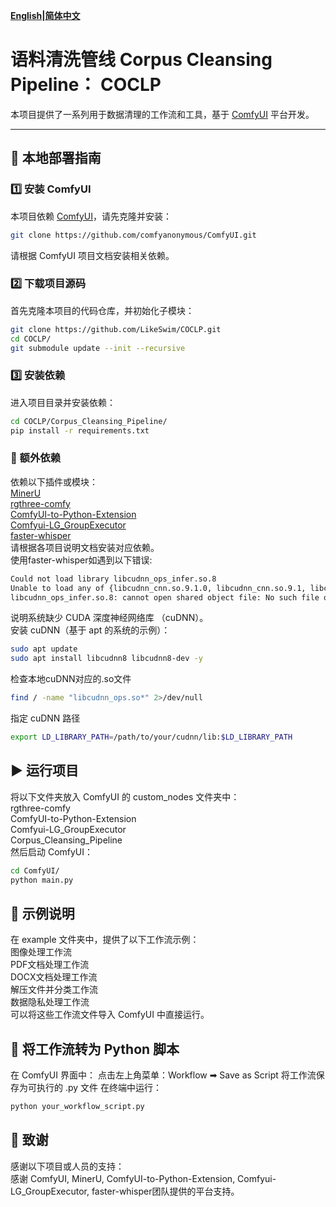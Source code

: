 **[English](README.md)|[简体中文](README_zh.md)**

# 语料清洗管线 Corpus Cleansing Pipeline： COCLP

本项目提供了一系列用于数据清理的工作流和工具，基于 [ComfyUI](https://github.com/comfyanonymous/ComfyUI) 平台开发。

---

## 🧪 本地部署指南

### 1️⃣ 安装 ComfyUI

本项目依赖 [ComfyUI](https://github.com/comfyanonymous/ComfyUI)，请先克隆并安装：
```bash
git clone https://github.com/comfyanonymous/ComfyUI.git
```
请根据 ComfyUI 项目文档安装相关依赖。

### 2️⃣ 下载项目源码
首先克隆本项目的代码仓库，并初始化子模块：
```bash
git clone https://github.com/LikeSwim/COCLP.git
cd COCLP/
git submodule update --init --recursive
```
### 3️⃣ 安装依赖
进入项目目录并安装依赖：
```bash
cd COCLP/Corpus_Cleansing_Pipeline/
pip install -r requirements.txt
```
### 🔧 额外依赖
依赖以下插件或模块：  
[MinerU](https://github.com/opendatalab/MinerU)  
[rgthree-comfy](https://github.com/rgthree/rgthree-comfy)  
[ComfyUI-to-Python-Extension](https://github.com/pydn/ComfyUI-to-Python-Extension)  
[Comfyui-LG_GroupExecutor](https://github.com/LAOGOU-666/Comfyui-LG_GroupExecutor)  
[faster-whisper](https://github.com/SYSTRAN/faster-whisper)  
请根据各项目说明文档安装对应依赖。   
使用faster-whisper如遇到以下错误:  
```bash
Could not load library libcudnn_ops_infer.so.8
Unable to load any of {libcudnn_cnn.so.9.1.0, libcudnn_cnn.so.9.1, libcudnn_cnn.so.9, libcudnn_cnn.so}
libcudnn_ops_infer.so.8: cannot open shared object file: No such file or directory
```
说明系统缺少 CUDA 深度神经网络库 （cuDNN）。  
安装 cuDNN（基于 apt 的系统的示例）：  
```bash
sudo apt update
sudo apt install libcudnn8 libcudnn8-dev -y  
```
检查本地cuDNN对应的.so文件
```bash
find / -name "libcudnn_ops.so*" 2>/dev/null
```
指定 cuDNN 路径
```bash
export LD_LIBRARY_PATH=/path/to/your/cudnn/lib:$LD_LIBRARY_PATH
```

## ▶️ 运行项目
将以下文件夹放入 ComfyUI 的 custom_nodes 文件夹中：  
rgthree-comfy  
ComfyUI-to-Python-Extension  
Comfyui-LG_GroupExecutor  
Corpus_Cleansing_Pipeline  
然后启动 ComfyUI：
```bash
cd ComfyUI/
python main.py
```

## 📌 示例说明
在 example 文件夹中，提供了以下工作流示例：  
图像处理工作流  
PDF文档处理工作流  
DOCX文档处理工作流  
解压文件并分类工作流  
数据隐私处理工作流  
可以将这些工作流文件导入 ComfyUI 中直接运行。

## 💾 将工作流转为 Python 脚本
在 ComfyUI 界面中：
点击左上角菜单：Workflow ➡ Save as Script
将工作流保存为可执行的 .py 文件
在终端中运行：
```bash
python your_workflow_script.py
```

## 🧩 致谢  
感谢以下项目或人员的支持：  
感谢 ComfyUI, MinerU, ComfyUI-to-Python-Extension, Comfyui-LG_GroupExecutor, faster-whisper团队提供的平台支持。